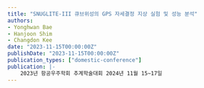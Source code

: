 ```yaml
---
title: "SNUGLITE-III 큐브위성의 GPS 자세결정 지상 실험 및 성능 분석"
authors:
- Yonghwan Bae
- Hanjoon Shim
- Changdon Kee
date: "2023-11-15T00:00:00Z"
publishDate: "2023-11-15T00:00:00Z"
publication_types: ["domestic-conference"]
publication: |-
    2023년 항공우주학회 추계학술대회 2024년 11월 15~17일
---
```

